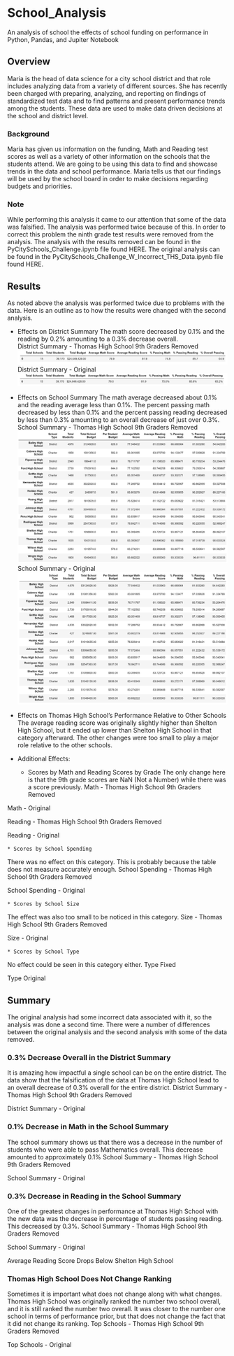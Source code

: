 # School_Analysis
An analysis of school the effects of school funding on performance in Python, Pandas, and Jupiter Notebook

## Overview

Maria is the head of data science for a city school district and that role includes analyzing data from a variety of different sources.  She has recently been charged with preparing, analyzing, and reporting on findings of standardized test data and to find patterns and present performance trends among the students.  These data are used to make data driven decisions at the school and district level.

### Background

Maria has given us information on the funding, Math and Reading test scores as well as a variety of other information on the schools that the students attend.  We are going to be using this data to find and showcase trends in the data and school performance.  Maria tells us that our findings will be used by the school board in order to make decisions regarding budgets and priorities.

### Note

While performing this analysis it came to our attention that some of the data was falsified.  The analysis was performed twice because of this.  In order to correct this problem the ninth grade test results were removed from the analysis.  The analysis with the results removed can be found in the PyCitySchools_Challenge.ipynb file found HERE.  The original analysis can be found in the PyCitySchools_Challenge_W_Incorrect_THS_Data.ipynb file found HERE.

## Results

As noted above the analysis was performed twice due to problems with the data.  Here is an outline as to how the results were changed with the second analysis.

* Effects on District Summary
The math score decreased by 0.1% and the reading by 0.2% amounting to a 0.3% decrease overall.  
District Summary - Thomas High School 9th Graders Removed
![District Summary Fixed](https://github.com/ForTheGold/School_Analysis/blob/main/Resources/District_Summary_Fixed.png)
District Summary - Original
![District Summary Original](https://github.com/ForTheGold/School_Analysis/blob/main/Resources/District_Summary_Orig.png)

* Effects on School Summary
The math average decreased about 0.1% and the reading average less than 0.1%.  The percent passing math decreased by less than 0.1% and the percent passing reading decreased by less than 0.3% amounting to an overall decrease of just over 0.3%.  
School Summary - Thomas High School 9th Graders Removed
![School Summary Fixed](https://github.com/ForTheGold/School_Analysis/blob/main/Resources/School_Summary_Fixed.png)
School Summary - Original
![School Summary Original](https://github.com/ForTheGold/School_Analysis/blob/main/Resources/School_Summary_Orig.png)

* Effects on Thomas High School’s Performance Relative to Other Schools
The average reading score was originally slightly higher than Shelton High School, but it ended up lower than Shelton High School in that category afterward.  The other changes were too small to play a major role relative to the other schools.

* Additional Effects:
	* Scores by Math and Reading Scores by Grade
The only change here is that the 9th grade scores are NaN (Not a Number) while there was a score previously.
Math - Thomas High School 9th Graders Removed

Math - Original

Reading - Thomas High School 9th Graders Removed

Reading - Original


	* Scores by School Spending
There was no effect on this category.  This is probably because the table does not measure accurately enough.
School Spending - Thomas High School 9th Graders Removed

School Spending - Original


	* Scores by School Size
The effect was also too small to be noticed in this category.
Size - Thomas High School 9th Graders Removed

Size - Original


	* Scores by School Type
No effect could be seen in this category either.
Type Fixed

Type Original


## Summary

The original analysis had some incorrect data associated with it, so the analysis was done a second time. There were a number of differences between the original analysis and the second analysis with some of the data removed.

### 0.3% Decrease Overall in the District Summary
It is amazing how impactful a single school can be on the entire district.  The data show that the falsification of the data at Thomas High School lead to an overall decrease of 0.3% overall for the entire district.
District Summary - Thomas High School 9th Graders Removed

District Summary - Original


### 0.1% Decrease in Math in the School Summary
The school summary shows us that there was a decrease in the number of students who were able to pass Mathematics overall.  This decrease amounted to approximately 0.1%
School Summary - Thomas High School 9th Graders Removed

School Summary - Original


### 0.3% Decrease in Reading in the School Summary
One of the greatest changes in performance at Thomas High School with the new data was the decrease in percentage of students passing reading.  This decreased by 0.3%.
School Summary - Thomas High School 9th Graders Removed

School Summary - Original


Average Reading Score Drops Below Shelton High School


### Thomas High School Does Not Change Ranking
Sometimes it is important what does not change along with what changes.  Thomas High School was originally ranked the number two school overall, and it is still ranked the number two overall.  It was closer to the number one school in terms of performance prior, but that does not change the fact that it did not change its ranking.
Top Schools - Thomas High School 9th Graders Removed

Top Schools - Original

